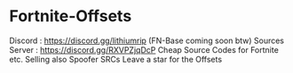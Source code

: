 # Fortnite-Offsets
Discord : https://discord.gg/lithiumrip (FN-Base coming soon btw) 
Sources Server : https://discord.gg/RXVPZjqDcP
Cheap Source Codes for Fortnite etc. 
Selling also Spoofer SRCs
Leave a star for the Offsets
